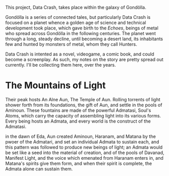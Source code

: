 This project, Data Crash, takes place within the galaxy of Gondölla. 

Gondölla is a series of connected tales, but particularly Data Crash is focused on a planet whence a golden age of science and technical development took place, which gave birth to the *Echoes*, beings of metal who spread across Gondölla in the following centuries. The planet went through a long, steady decline, until becoming a desert land, its inhabitants few and hunted by monsters of metal, whom they call Hunters.

Data Crash is intented as a novel, videogame, a comic book, and could become a screenplay. As such, my notes on the story are pretty spread out currently. I'll be collecting them here, over the years.

# The Mountains of Light

Their peak hosts An Alne Aun, The Temple of Aun. Rolling torrents of light shower forth from its foundations, the gift of Aun, and settle in the pools of Aminoun. These fountains are made of the powerful Admatasi, Soul's Atoms, which carry the capacity of assembling light into its various forms. Every being hosts an Admata, and every world is the construct of the Admatasi. 

in the dawn of Eda, Aun created Aminoun, Haranam, and Matana by the pwoer of the Admatari, and set an individual Admata to sustain each, and this pattern was followed to produce new beings of light; an Admata would be set like a seed into the material of creation, and of the pools of Davanad, Manifest Light, and the voice which emenated from Haranam enters in, and Matana's spirits give them form, and when their spirit is complete, the Admata alone can sustain them. 